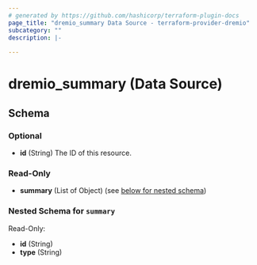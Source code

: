 ```yaml
---
# generated by https://github.com/hashicorp/terraform-plugin-docs
page_title: "dremio_summary Data Source - terraform-provider-dremio"
subcategory: ""
description: |-
  
---
```


# dremio_summary (Data Source)





<!-- schema generated by tfplugindocs -->
## Schema

### Optional

- **id** (String) The ID of this resource.

### Read-Only

- **summary** (List of Object) (see [below for nested schema](#nestedatt--summary))

<a id="nestedatt--summary"></a>
### Nested Schema for `summary`

Read-Only:

- **id** (String)
- **type** (String)


